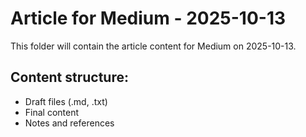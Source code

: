 # Article for Medium - 2025-10-13

This folder will contain the article content for Medium on 2025-10-13.

## Content structure:
- Draft files (.md, .txt)
- Final content
- Notes and references
